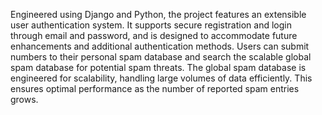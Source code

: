 Engineered using Django and Python, the project features an extensible user authentication system.
It supports secure registration and login through email and password, and is designed to accommodate future enhancements and additional authentication methods. 
Users can submit numbers to their personal spam database and search the scalable global spam database for potential spam threats. 
The global spam database is engineered for scalability, handling large volumes of data efficiently. This ensures optimal performance as the number of reported spam entries grows.
